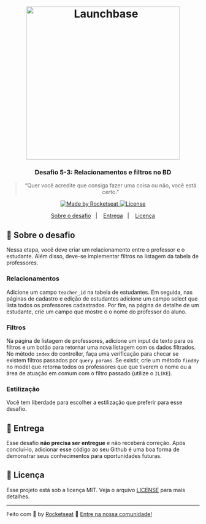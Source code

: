 <h1 align="center">
    <img alt="Launchbase" src="https://storage.googleapis.com/golden-wind/bootcamp-launchbase/logo.png" width="400px" />
</h1>

<h3 align="center">
  Desafio 5-3: Relacionamentos e filtros no BD
</h3>

<blockquote align="center">“Quer você acredite que consiga fazer uma coisa ou não, você está certo.”</blockquote>

<p align="center">

  <a href="https://rocketseat.com.br">
    <img alt="Made by Rocketseat" src="https://img.shields.io/badge/made%20by-Rocketseat-%23F8952D">
  </a>

  <a href="LICENSE" >
    <img alt="License" src="https://img.shields.io/badge/license-MIT-%23F8952D">
  </a>

</p>

<p align="center">
  <a href="#rocket-sobre-o-desafio">Sobre o desafio</a>&nbsp;&nbsp;&nbsp;|&nbsp;&nbsp;&nbsp;
  <a href="#calendar-entrega">Entrega</a>&nbsp;&nbsp;&nbsp;|&nbsp;&nbsp;&nbsp;
  <a href="#memo-licença">Licença</a>
</p>

## :rocket: Sobre o desafio

Nessa etapa, você deve criar um relacionamento entre o professor e o estudante. Além disso, deve-se implementar filtros na listagem da tabela de professores.

### Relacionamentos

Adicione um campo `teacher_id` na tabela de estudantes. Em seguida, nas páginas de cadastro e edição de estudantes adicione um campo select que lista todos os professores cadastrados. Por fim, na página de detalhe de um estudante, crie um campo que mostre o o nome do professor do aluno.

### Filtros

Na página de listagem de professores, adicione um input de texto para os filtros e um botão para retornar uma nova listagem com os dados filtrados. No método `index` do controller, faça uma verificação para checar se existem filtros passados por `query params`. Se existir, crie um método `findBy` no model que retorna todos os professores que que tiverem o nome ou a área de atuação em comum com o filtro passado (utilize o `ILIKE`).

### Estilização

Você tem liberdade para escolher a estilização que preferir para esse desafio.

## :calendar: Entrega

Esse desafio **não precisa ser entregue** e não receberá correção. Após concluí-lo, adicionar esse código ao seu Github é uma boa forma de demonstrar seus conhecimentos para oportunidades futuras.

## :memo: Licença

Esse projeto está sob a licença MIT. Veja o arquivo [LICENSE](https://github.com/Rocketseat/bootcamp-launchbase-desafios-05/blob/master/LICENSE) para mais detalhes.

---

Feito com :purple_heart: by [Rocketseat](https://rocketseat.com.br) :wave: [Entre na nossa comunidade!](https://discordapp.com/invite/gCRAFhc)
